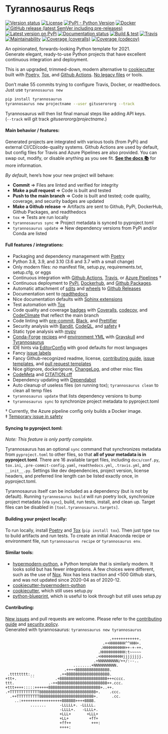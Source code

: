 # Tyrannosaurus Reqs
[![Version status](https://img.shields.io/pypi/status/tyrannosaurus)](https://pypi.org/project/tyrannosaurus/)
[![License](https://img.shields.io/badge/License-Apache%202.0-blue.svg)](https://opensource.org/licenses/Apache-2.0)
[![PyPI - Python Version](https://img.shields.io/pypi/pyversions/tyrannosaurus)](https://pypi.org/project/tyrannosaurus/)
[![Docker](https://img.shields.io/docker/v/dmyersturnbull/tyrannosaurus?color=green&label=DockerHub)](https://hub.docker.com/repository/docker/dmyersturnbull/tyrannosaurus)
[![GitHub release (latest SemVer including pre-releases)](https://img.shields.io/github/v/release/dmyersturnbull/tyrannosaurus?include_prereleases&label=GitHub)](https://github.com/dmyersturnbull/tyrannosaurus/releases)
[![Latest version on PyPi](https://badge.fury.io/py/tyrannosaurus.svg)](https://pypi.org/project/tyrannosaurus/)
[![Documentation status](https://readthedocs.org/projects/tyrannosaurus/badge/?version=latest&style=flat-square)](https://tyrannosaurus.readthedocs.io/en/stable/)
[![Build & test](https://github.com/dmyersturnbull/tyrannosaurus/workflows/Build%20&%20test/badge.svg)](https://github.com/dmyersturnbull/tyrannosaurus/actions)
[![Travis](https://img.shields.io/travis/dmyersturnbull/tyrannosaurus?label=Travis)](https://travis-ci.org/dmyersturnbull/tyrannosaurus)
[![Maintainability](https://api.codeclimate.com/v1/badges/5e3b38c9b9c418461dc3/maintainability)](https://codeclimate.com/github/dmyersturnbull/tyrannosaurus/maintainability)
[![Coverage (coveralls)](https://coveralls.io/repos/github/dmyersturnbull/tyrannosaurus/badge.svg?branch=master&service=github)](https://coveralls.io/github/dmyersturnbull/tyrannosaurus?branch=master)
[![Coverage (codecov)](https://codecov.io/github/dmyersturnbull/tyrannosaurus/coverage.svg)](https://codecov.io/gh/dmyersturnbull/tyrannosaurus/)

An opinionated, forwards-looking Python template for 2021.  
Generate elegant, ready-to-use Python projects that have excellent continuous integration and deployment.

This is an upgraded, trimmed-down, modern alternative to
[cookiecutter](https://github.com/cookiecutter/cookiecutter) built with [Poetry](https://python-poetry.org/),
[Tox](https://github.com/tox-dev/tox), and [Github Actions](https://github.com/features/actions).
[No legacy files](https://dmyersturnbull.github.io/#-the-python-build-landscape) or tools.

Don’t make 55 commits trying to configure Travis, Docker, or readthedocs. Just use `tyrannosaurus new`


```bash
pip install tyrannosaurus
tyrannosaurus new projectname --user gituserororg --track
```

Tyrannosaurus will then list final manual steps like adding API keys.  
(`--track` will git track _gituserororg/projectname_.)


#### Main behavior / features:

Generated projects are integrated with various tools (from PyPi) and external CI/CD/code-quality systems.
Github Actions are used by default, but config files for Travis and Azure Pipelines are also provided.
You can swap out, modify, or disable anything as you see fit.
**[See the docs 📚](https://tyrannosaurus.readthedocs.io/en/stable/)** for more information.

*By default*, here’s how your new project will behave:

- **Commit** ⇒ Files are linted and verified for integrity
- **Make a pull request** ⇒ Code is built and tested
- **Push to the main branch** ⇒ Code is built and tested; code quality, coverage, and security badges are updated
- **Make a Github release** ⇒ Artifacts are sent to Github, PyPi, DockerHub, Github Packages, and readthedocs
- `tox` ⇒ Tests are run locally
- `tyrannosaurus sync` ⇒ Project metadata is synced to pyproject.toml
- `tyrannosaurus update` ⇒ New dependency versions from PyPi and/or Conda are listed


#### Full features / integrations:

  - Packaging and dependency management with [Poetry](https://python-poetry.org/)
  - Python 3.8, 3.9, and 3.10 (3.6 and 3.7 with a small change)
  - Only modern files: *no* manifest file, setup.py, requirements.txt, setup.cfg, or eggs
  - Continuous integration with [Github Actions](https://github.com/features/actions),
    [Travis](https://www.travis-ci.com/), or
    [Azure Pipelines](https://azure.microsoft.com/en-us/services/devops/pipelines/) †
  - Continuous deployment to [PyPi](http://pypi.org/), [Dockerhub](https://hub.docker.com/),
    and [Github Packages](https://github.com/features/packages).
  - Automatic attachment of [sdits](https://docs.python.org/3/distutils/sourcedist.html)
    and [wheels](https://pythonwheels.com/) to
    [Github Releases](https://docs.github.com/en/free-pro-team@latest/github/administering-a-repository/about-releases)
  - Documentation sent to [readthedocs](https://readthedocs.org/)
  - Nice documentation defaults with
    [Sphinx extensions](https://www.sphinx-doc.org/en/master/usage/extensions/index.html)
  - Test automation with [Tox](https://tox.readthedocs.io)
  - Code quality and coverage [badges](https://github.com/badges/shields) with [Coveralls](https://coveralls.io/),
    [codecov](https://about.codecov.io/), and [CodeClimate](https://codeclimate.com/)
    that reflect the main branch
  - Code linting with [pre-commit](https://pre-commit.com/), [Black](https://pypi.org/project/black/),
    and [Prettifier](https://prettier.io/)
  - Security analysis with [Bandit](https://github.com/PyCQA/bandit),
    [CodeQL](https://github.com/github/codeql-action),
    and [safety](https://github.com/pyupio/safety) ‡
  - Static type analysis with [mypy](https://mypy.readthedocs.io)
  - [Conda-Forge](https://conda-forge.org/) [recipes](https://conda-forge.org/docs/maintainer/adding_pkgs.html#the-recipe-meta-yaml)
    and [environment YML](https://medium.com/@balance1150/how-to-build-a-conda-environment-through-a-yaml-file-db185acf5d22)
    with [Grayskull](https://github.com/conda-incubator/grayskull)
    and [Tyrannosaurus](https://tyrannosaurus.readthedocs.io/)
  - IDE hints via [EditorConfig](https://editorconfig.org/) with good defaults for most languages
  - Fancy [issue labels](https://github.com/crazy-max/ghaction-github-labeler)
  - Fancy Github-recognized readme, license,
    [contributing guide](https://docs.github.com/en/free-pro-team@latest/github/building-a-strong-community/setting-guidelines-for-repository-contributors#adding-a-contributing-file),
    [issue templates](https://docs.github.com/en/free-pro-team@latest/github/building-a-strong-community/configuring-issue-templates-for-your-repository), and
    [pull request templates](https://docs.github.com/en/free-pro-team@latest/github/building-a-strong-community/creating-a-pull-request-template-for-your-repository)
  - Nice gitignore, dockerignore, [ChangeLog](https://keepachangelog.com), and other misc files
  - [CodeMeta](https://codemeta.github.io/user-guide/) and [CITATION.cff](https://citation-file-format.github.io/)
  - Dependency updating with [Dependabot](https://dependabot.com/)
  - Auto cleanup of useless files (on running tox); `tyrannosaurus clean` to clean all temp files
  - `tyrannosaurus update` that lists dependency versions to bump
  - `tyrannosaurus sync` to synchronize project metadata to pyproject.toml

† Currently, the Azure pipeline config only builds a Docker image.  
‡ [Temporary issue in safety](https://github.com/pyupio/safety/issues/201)


#### Syncing to pyproject.toml:

*Note: This feature is only partly complete.*

Tyrannosaurus has an optional `sync` command that synchronizes metadata from `pyproject.toml` to other files,
so that **all of your metadata is in pyproject.toml**.
There are 16 available target files, including `docs/conf.py`, `tox.ini`, `.pre-commit-config.yaml`, `readthedocs.yml`,
`.travis.yml`, and `__init__.py`.
Settings like dev dependencies, project version, license headers, and preferred line length can be listed exactly once,
in pyproject.toml.

Tyrannosaurus itself can be included as a dependency (but is not by default).
Running `tyrannosaurus build` will run poetry lock, synchronize project metadata (via `sync`), build, run tests,
install, and clean up.
Target files can be disabled in `[tool.tyrannosaurus.targets]`.


#### Building your project locally:

To run locally, install [Poetry](https://github.com/python-poetry/poetry)
and [Tox](https://tox.readthedocs.io/en/latest/) (`pip install tox`).
Then just type `tox` to build artifacts and run tests.
To create an initial Anaconda recipe or environment file, run `tyrannosaurus recipe` or `tyrannosaurus env`.


#### Similar tools:

- [hypermodern-python](https://github.com/cjolowicz/hypermodern-python), a Python template that is similarly modern.
  It looks solid but has fewer integrations.
  A few choices were different, such as the use of [Nox](https://github.com/theacodes/nox).
  Nox has less traction and <500 Github stars, and was not updated since 2020-04 as of 2020-12.
- [cookiecutter-hypermodern-python](https://github.com/cjolowicz/cookiecutter-hypermodern-python)
- [cookiecutter](https://github.com/cookiecutter/cookiecutter), which still uses setup.py
- [python-blueprint](https://github.com/johnthagen/python-blueprint), which is useful to look through
  but still uses setup.py


#### Contributing:

[New issues](https://github.com/dmyersturnbull/tyrannosaurus/issues) and pull requests are welcome.
Please refer to the [contributing guide](https://github.com/dmyersturnbull/tyrannosaurus/blob/master/CONTRIBUTING.md)
and [security policy](https://github.com/dmyersturnbull/tyrannosaurus/blob/main/SECURITY.md).  
Generated with tyrannosaurus: `tyrannosaurus new tyrannosaurus`


```text
                                              .++++++++++++.
                                           .++HHHHHHH^^HHH+.
                                          .HHHHHHHHHH++-+-++.
                                         .HHHHHHHHHHH:t~~~~~
                                        .+HHHHHHHHHHjjjjjjjj.
                                       .+NNNNNNNNN/++/:--..
                              ........+NNNNNNNNNN.
                          .++++BBBBBBBBBBBBBBB.
 .tttttttt:..           .++BBBBBBBBBBBBBBBBBBB.
+tt+.      ``         .+BBBBBBBBBBBBBBBBBBBBB+++cccc.
ttt.               .-++BBBBBBBBBBBBBBBBBBBBBB++.ccc.
+ttt++++:::::++++++BBBBBBBBBBBBBBBBBBBBBBB+..++.
.+TTTTTTTTTTTTTBBBBBBBBBBBBBBBBBBBBBBBBB+.    .ccc.
  .++TTTTTTTTTTBBBBBBBBBBBBBBBBBBBBBBBB+.      .cc.
    ..:++++++++++++++++++BBBBBB++++BBBB.
           .......      -LLLLL+. -LLLLL.
                        -LLLL+.   -LLLL+.
                        +LLL+       +LLL+
                        +LL+         +ff+
                        +ff++         +++:
                        ++++:
```

